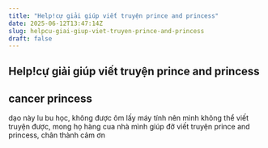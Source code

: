 ```yaml
---
title: "Help!cự giải giúp viết truyện prince and princess"
date: 2025-06-12T13:47:14Z
slug: helpcu-giai-giup-viet-truyen-prince-and-princess
draft: false
---
```


## Help!cự giải giúp viết truyện prince and princess

## cancer princess

dạo này lu bu học, không được ôm lấy máy tính nên mình không thể viết truyện được, mong họ hàng cua nhà mình giúp đỡ viết truyện prince and princess, chân thành cảm ơn